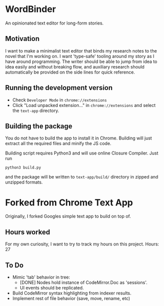 # WordBinder
An opinionated text editor for long-form stories.

## Motivation
I want to make a minimalist text editor that binds my research notes to the novel that I'm working on. I want 'type-safe' tooling around my story as I have around programming. The writer should be able to jump from idea to idea easily and without breaking flow, and auxiliary research should automatically be provided on the side lines for quick reference.

## Running the development version

* Check `Developer Mode` in `chrome://extensions`
* Click "Load unpacked extension..." in `chrome://extensions` and select the `text-app` directory.

## Building the package

You do not have to build the app to install it in Chrome. Building will just extract all the required files and minify the JS code.

Building script requires Python3 and will use online Closure Compiler. Just run

    python3 build.py

and the package will be written to `text-app/build/` directory in zipped and unzipped formats.

# Forked from Chrome Text App
Originally, I forked Googles simple text app to build on top of.

## Hours worked
For my own curiosity, I want to try to track my hours on this project.
Hours: 27

## To Do
- Mimic 'tab' behavior in tree:
	- [DONE] Nodes hold instance of CodeMirror.Doc as 'sessions'.
	- UI events should be replicated.
- Build CodeMirror syntax highlighting from indexer results.
- Implement rest of file behavior (save, move, rename, etc)

